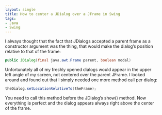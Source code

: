 ```yaml
---
layout: single
title: How to center a JDialog over a JFrame in Swing
tags:
- Java
- Swing
---
```


I always thought that the fact that JDialogs accepted a parent frame
as a constructor argument was the thing, that would make the dialog’s
position relative to that of the frame:

``` java
public JDialog(final java.awt.Frame parent, boolean modal)
```

Unfortunately all of my freshly opened dialogs would appear in the
upper left angle of my screen, not centered over the parent JFrame. I
looked around and found out that I simply needed one more method call
per dialog:

``` java
theDialog.setLocationRelativeTo(theFrame);
```

You need to call this method before the JDialog’s show() method. Now
everything is perfect and the dialog appears always right above the
center of the frame.
